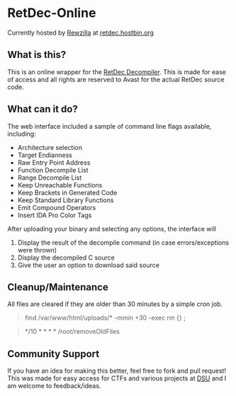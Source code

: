 
# RetDec-Online

Currently hosted by [Rewzilla](https://github.com/rewzilla) at [retdec.hostbin.org](http://retdec.hostbin.org)

## What is this?

This is an online wrapper for the [RetDec Decompiler](http://github.com/avast-tl/retdec). This is made for ease of access and all rights are reserved to Avast for the actual RetDec source code. 

## What can it do?
The web interface included a sample of command line flags available, including:

- Architecture selection
- Target Endianness
- Raw Entry Point Address
- Function Decompile List
- Range Decompile List
- Keep Unreachable Functions
- Keep Brackets in Generated Code
- Keep Standard Library Functions
- Emit Compound Operators
- Insert IDA Pro Color Tags

After uploading your binary and selecting any options, the interface will

1. Display the result of the decompile command (in case errors/exceptions were thrown)
2. Display the decompiled C source
3. Give the user an option to download said source

## Cleanup/Maintenance

All files are cleared if they are older than 30 minutes by a simple cron job.

> find /var/www/html/uploads/* -mmin +30 -exec rm {} \;

> */10 * * * * /root/removeOldFiles

## Community Support

If you have an idea for making this better, feel free to fork and pull request! This was made for easy access for CTFs and various projects at [DSU](https://dsu.edu) and I am welcome to feedback/ideas.
